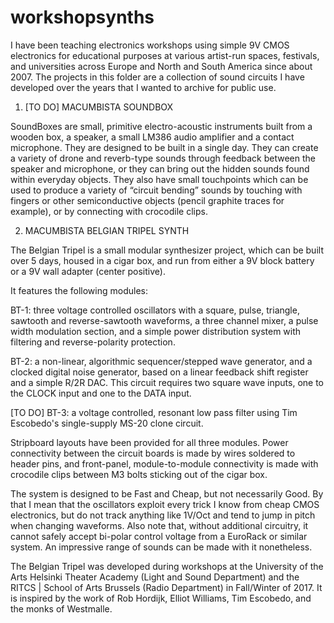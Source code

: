 # workshopsynths

I have been teaching electronics workshops using simple 9V CMOS electronics for educational purposes at various artist-run spaces, festivals, and universities across Europe and North and South America since about 2007. The projects in this folder are a collection of sound circuits I have developed over the years that I wanted to archive for public use.

1. [TO DO] MACUMBISTA SOUNDBOX

SoundBoxes are small, primitive electro-acoustic instruments built from a wooden box, a speaker, a small LM386 audio amplifier and a contact microphone. They are designed to be built in a single day. They can create a variety of drone and reverb-type sounds through feedback between the speaker and microphone, or they can bring out the hidden sounds found within everyday objects. They also have small touchpoints which can be used to produce a variety of “circuit bending” sounds by touching with fingers or other semiconductive objects (pencil graphite traces for example), or by connecting with crocodile clips.

2. MACUMBISTA BELGIAN TRIPEL SYNTH

The Belgian Tripel is a small modular synthesizer project, which can be built over 5 days, housed in a cigar box, and run from either a 9V block battery or a 9V wall adapter (center positive). 

It features the following modules:

BT-1: three voltage controlled oscillators with a square, pulse, triangle, sawtooth and reverse-sawtooth waveforms, a three channel mixer, a pulse width modulation section, and a simple power distribution system with filtering and reverse-polarity protection.

BT-2: a non-linear, algorithmic sequencer/stepped wave generator, and a clocked digital noise generator, based on a linear feedback shift register and a simple R/2R DAC. This circuit requires two square wave inputs, one to the CLOCK input and one to the DATA input.

[TO DO] BT-3: a voltage controlled, resonant low pass filter using Tim Escobedo's single-supply MS-20 clone circuit.

Stripboard layouts have been provided for all three modules. Power connectivity between the circuit boards is made by wires soldered to header pins, and front-panel, module-to-module connectivity is made with crocodile clips between M3 bolts sticking out of the cigar box.

The system is designed to be Fast and Cheap, but not necessarily Good. By that I mean that the oscillators exploit every trick I know from cheap CMOS electronics, but do not track anything like 1V/Oct and tend to jump in pitch when changing waveforms. Also note that, without additional circuitry, it cannot safely accept bi-polar control voltage from a EuroRack or similar system. An impressive range of sounds can be made with it nonetheless.  

The Belgian Tripel was developed during workshops at the University of the Arts Helsinki Theater Academy (Light and Sound Department) and the RITCS | School of Arts Brussels (Radio Department) in Fall/Winter of 2017. It is inspired by the work of Rob Hordijk, Elliot Williams, Tim Escobedo, and the monks of Westmalle. 
